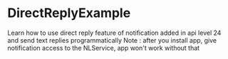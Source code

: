 # DirectReplyExample
Learn how to use direct reply feature of notification added in api level 24 and send text replies programmatically 
Note : after you install app, give notification access to the NLService, app won't work without that
